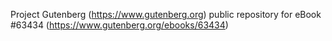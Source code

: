 Project Gutenberg (https://www.gutenberg.org) public repository for eBook #63434 (https://www.gutenberg.org/ebooks/63434)

